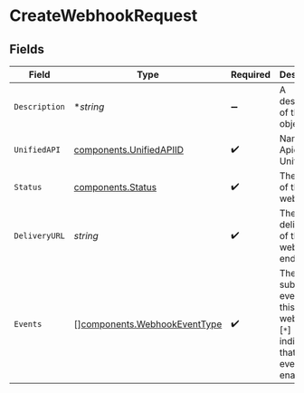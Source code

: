 # CreateWebhookRequest


## Fields

| Field                                                                                        | Type                                                                                         | Required                                                                                     | Description                                                                                  | Example                                                                                      |
| -------------------------------------------------------------------------------------------- | -------------------------------------------------------------------------------------------- | -------------------------------------------------------------------------------------------- | -------------------------------------------------------------------------------------------- | -------------------------------------------------------------------------------------------- |
| `Description`                                                                                | **string*                                                                                    | :heavy_minus_sign:                                                                           | A description of the object.                                                                 | A description                                                                                |
| `UnifiedAPI`                                                                                 | [components.UnifiedAPIID](../../models/components/unifiedapiid.md)                           | :heavy_check_mark:                                                                           | Name of Apideck Unified API                                                                  | crm                                                                                          |
| `Status`                                                                                     | [components.Status](../../models/components/status.md)                                       | :heavy_check_mark:                                                                           | The status of the webhook.                                                                   | enabled                                                                                      |
| `DeliveryURL`                                                                                | *string*                                                                                     | :heavy_check_mark:                                                                           | The delivery url of the webhook endpoint.                                                    | https://example.com/my/webhook/endpoint                                                      |
| `Events`                                                                                     | [][components.WebhookEventType](../../models/components/webhookeventtype.md)                 | :heavy_check_mark:                                                                           | The list of subscribed events for this webhook. [`*`] indicates that all events are enabled. | [<br/>"vault.connection.created",<br/>"vault.connection.updated"<br/>]                       |